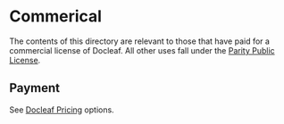 # Commerical

The contents of this directory are relevant to those that have paid for a commercial license
of Docleaf. All other uses fall under the [Parity Public License](../LICENSE.md).

## Payment

See [Docleaf Pricing](https://docleaf.io/pricing) options.
